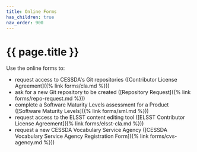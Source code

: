```yaml
---
title: Online Forms
has_children: true
nav_order: 900
---
```


# {{ page.title }}

Use the online forms to:

* request access to CESSDA's Git repositories ([Contributor License Agreement]({% link forms/cla.md %}))
* ask for a new Git repository to be created ([Repository Request]({% link forms/repo-request.md %}))
* complete a Software Maturity Levels assessment for a Product ([Software Maturity Levels]({% link forms/sml.md %}))
* request access to the ELSST content editing tool ([ELSST Contributor License Agreement]({% link forms/elsst-cla.md %}))
* request a new CESSDA Vocabulary Service Agency ([CESSDA Vocabulary Service Agency Registration Form]({% link forms/cvs-agency.md %}))
